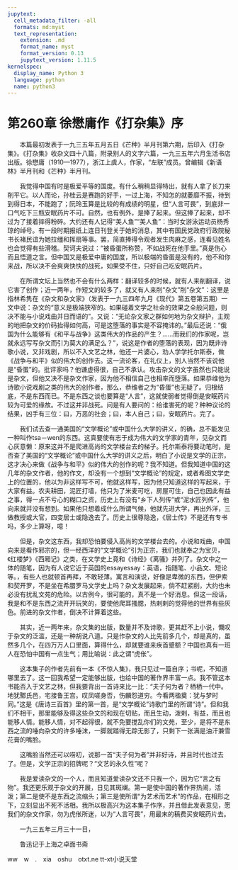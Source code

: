 ```yaml
---
jupytext:
  cell_metadata_filter: -all
  formats: md:myst
  text_representation:
    extension: .md
    format_name: myst
    format_version: 0.13
    jupytext_version: 1.11.5
kernelspec:
  display_name: Python 3
  language: python
  name: python3
---
```

# 第260章  徐懋庸作《打杂集》序 

　　本篇最初发表于一九三五年五月五日《芒种》半月刊第六期，后印入《打杂集》。《打杂集》收杂文四十八篇，附录别人的文字六篇，一九三五年六月生活书店出版。徐懋庸（1910—1977），浙江上虞人，作家，“左联”成员。曾编辑《新语林》半月刊和《芒种》半月刊。 

　　我觉得中国有时是极爱平等的国度。有什么稍稍显得特出，就有人拿了长刀来削平它。以人而论，孙桂云是赛跑的好手，一过上海，不知怎的就萎靡不振，待到到得日本，不能跑了；阮玲玉算是比较的有成绩的明星，但“人言可畏”，到底非一口气吃下三瓶安眠药片不可。自然，也有例外，是捧了起来。但这捧了起来，却不过为了接着摔得粉碎。大约还有人记得“美人鱼”“美人鱼”：当时女游泳运动员杨秀琼的绰号。有一段时期报纸上连日刊登关于她的消息，其中有国民党政府行政院秘书长褚民谊为她拉缰和挥扇等事。罢，简直捧得令观者发生肉麻之感，连看见姓名也会觉得有些滑稽。契诃夫说过：“被昏蛋所称赞，不如战死在他手里。”真是伤心而且悟道之言。但中国又是极爱中庸的国度，所以极端的昏蛋是没有的，他不和你来战，所以决不会爽爽快快的战死，如果受不住，只好自己吃安眠药片。 

　　在所谓文坛上当然也不会有什么两样：翻译较多的时候，就有人来削翻译，说它害了创作；近一两年，作短文的较多了，就又有人来削“杂文”削“杂文”：这里是指林希隽在《杂文和杂文家》（发表于一九三四年九月《现代》第五卷第五期）一文中说：杂文的“意义是极端狭窄的。如果碰着文学之社会的效果之全般问题，则决不能与小说戏曲并日而语的”。又说：“无论杂文家之群如何地为杂文辩护，主观的地把杂文的价码抬得如何高，可是这堕落的事实是不容掩讳的。”最后还说：“俄国为什么能够有《和平与战争》这类伟大的作品的产生？……而我们的作家呢，岂就永远写写杂文而引为莫大的满足么？”，说这是作者的堕落的表现，因为既非诗歌小说，又非戏剧，所以不入文艺之林，他还一片婆心，劝人学学托尔斯泰，做《战争与和平》似的伟大的创作去。这一流论客，在礼仪上，别人当然不该说他是“昏蛋”的。批评家吗？他谦虚得很，自己不承认。攻击杂文的文字虽然也只能说是杂文，但他又决不是杂文作家，因为他不相信自己也相率而堕落。如果恭维他为诗歌小说戏剧之类的伟大的创作者，那么，恭维者之为“昏蛋”也无疑了。归根结底，不是东西而已。不是东西之谈也要算是“人言”，这就使弱者觉得倒是安眠药片较为可爱的缘故。不过这并非战死。问是有人要问的：给谁害死的呢？种种议论的结果，凶手有三位：曰，万恶的社会；曰，本人自己；曰，安眠药片。完了。 

　　我们试去查一通美国的“文学概论”或中国什么大学的讲义，的确，总不能发见一种叫作tsa－wen的东西。这真要使有志于成为伟大的文学家的青年，见杂文而心灰意懒：原来这并不是爬进高尚的文学楼台去的梯子。托尔斯泰将要动笔时，是否查了美国的“文学概论”或中国什么大学的讲义之后，明白了小说是文学的正宗，这才决心来做《战争与和平》似的伟大的创作的呢？我不知道。但我知道中国的这几年的杂文作者，他的作文，却没有一个想到“文学概论”的规定，或者希图文学史上的位置的，他以为非这样写不可，他就这样写，因为他只知道这样的写起来，于大家有益。农夫耕田，泥匠打墙，他只为了米麦可吃，房屋可住，自己也因此有益之事，得一点不亏心的糊口之资，历史上有没有“乡下人列传”或“泥水匠列传”，他向来就并没有想到。如果他只想着成什么所谓气候，他就先进大学，再出外洋，三做教授或大官，四变居士或隐逸去了。历史上很尊隐逸，《居士传》不是还有专书吗，多少上算呀，噫！ 

　　但是，杂文这东西，我却恐怕要侵入高尚的文学楼台去的。小说和戏曲，中国向来是看作邪宗的，但一经西洋的“文学概论”引为正宗，我们也就奉之为宝贝，《红楼梦》《西厢记》之类，在文学史上竟和《诗经》《离骚》并列了。杂文中之一体的随笔，因为有人说它近于英国的essayessay：英语，指随笔、小品文、短论等。，有些人也就顿首再拜，不敢轻薄。寓言和演说，好像是卑微的东西，但伊索和契开罗，不是坐在希腊罗马文学史上吗？杂文发展起来，倘不赶紧削，大约也未必没有扰乱文苑的危险。以古例今，很可能的，真不是一个好消息。但这一段话，我是和不是东西之流开开玩笑的，要使他爬耳搔腮，热剌剌的觉得他的世界有些灰色。前进的杂文作者，倒决不计算着这些。 

　　其实，近一两年来，杂文集的出版，数量并不及诗歌，更其赶不上小说，慨叹于杂文的泛滥，还是一种胡说八道。只是作杂文的人比先前多几个，却是真的，虽然多几个，在四万万人口里面，算得什么，却就要谁来疾首蹙额？中国也真有一班人在恐怕中国有一点生气；用比喻说：此之谓“虎伥”。 

　　这本集子的作者先前有一本《不惊人集》，我只见过一篇自序；书呢，不知道哪里去了。这一回我希望一定能够出版，也给中国的著作界丰富一点。我不管这本书能否入于文艺之林，但我要背出一首诗来比一比：“夫子何为者？栖栖一代中。地犹鄹氏邑，宅接鲁王宫。叹凤嗟身否，伤麟怨道穷。今看两楹奠：犹与梦时同。”这是《唐诗三百首》里的第一首，是“文学概论”诗歌门里的所谓“诗”。但和我们不相干，那里能够及得这些杂文的和现在切贴，而且生动，泼剌，有益，而且也能移人情。能移人情，对不起得很，就不免要搅乱你们的文苑，至少，是将不是东西之流的唾向杂文的许多唾沫，一脚就踏得无踪无影了，只剩下一张满是油汗兼雪花膏的嘴脸。 

　　这嘴脸当然还可以唠叨，说那一首“夫子何为者”并非好诗，并且时代也过去了。但是，文学正宗的招牌呢？“文艺的永久性”呢？ 

　　我是爱读杂文的一个人，而且知道爱读杂文还不只我一个，因为它“言之有物”。我还更乐观于杂文的开展，日见其斑斓。第一是使中国的著作界热闹，活泼；第二是使不是东西之流缩头；第三是使所谓“为艺术而艺术”的作品，在相形之下，立刻显出不死不活相。我所以极高兴为这本集子作序，并且借此发表意见，愿我们的杂文作家，勿为虎伥所迷，以为“人言可畏”，用最末的稿费买安眠药片去。 

　　一九三五年三月三十一日， 

　　鲁迅记于上海之卓面书斋 

ww　w　.　xia　oshu　otxt.ne tt-xt小说天堂　 

